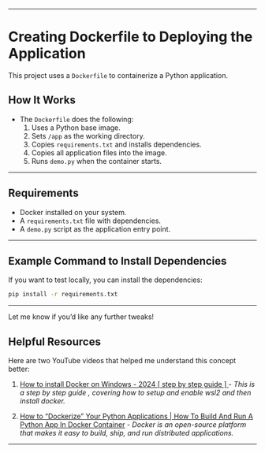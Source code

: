 <!-- ## First commit in setting up the enviroment and installing gradio
1. mkdir on cmd called AnimeCharImg-Gnrtr
2. Create the virtual environment and activate the virutal environment
3. Install the required packages pip install --upgrade gradio
4. Create a simple demo with gradio and launch 


# Output 😁⭐😊
### Screen Recording Output 
![Screenrecording](./assets/Gradio-Opera2024-11-2813-52-05-ezgif.com-video-to-gif-converter.gif)

### Screen Shot Output
![Screenshot](./assets/Gradio%20-%20Opera%2011_28_2024%201_52_31%20PM.png) -->

<!-- ## Setting up the demo application 
This creates a Gradio interface using the gr.Interface class. It specifies the make_image function as the main function, defines the input sliders and their ranges, sets the title and CSS styling, and specifies the output as an image with the specified width and height. Finally, the .launch() method is called to launch the Gradio interface.

Creating the application The code sets up a Gradio interface for creating anime characters using a pre-trained model. Here is a brief explanation of each step

1. Import the necessary libraries for image transformation, PyTorch, and Gradio.
```python
import requests
import torch
import torch.nn as nn
from torchvision.transforms.functional import to_pil_image
from PIL import Image  # For resizing images with high quality
import gradio as gr
```

2. Download the pretrained model and save it in the system.
```python
url = "https://cf-courses-data.s3.us.cloud-object-storage.appdomain.cloud/IBM-GPXX0GD8EN/G_trained.pth"
response = requests.get(url)


with open("G_trained.pth", "wb") as f:
    f.write(response.content)
```

3. This defines the size of the latent vector, which is the input to the generator.
```python
# This defines the size of the latent vector, which is the input to the generator. 
latent_vector_size = 128
```


4. This block of code defines a custom generator class that inherits `fromnn.Modulein` PyTorch. It specifies the architecture of the generator network
```python
class Generator(nn.Module):
    def __init__(self):
        super(Generator, self).__init__()
        self.main = nn.Sequential(
            nn.ConvTranspose2d(latent_vector_size, 64 * 8, 4, 1, 0, bias=False),
            nn.BatchNorm2d(64 * 8),
            nn.ReLU(True),
            nn.ConvTranspose2d(64 * 8, 64 * 4, 4, 2, 1, bias=False),
            nn.BatchNorm2d(64 * 4),
            nn.ReLU(True),
            nn.ConvTranspose2d(64 * 4, 64 * 2, 4, 2, 1, bias=False),
            nn.BatchNorm2d(64 * 2),
            nn.ReLU(True),
            nn.ConvTranspose2d(64 * 2, 64, 4, 2, 1, bias=False),
            nn.BatchNorm2d(64),
            nn.ReLU(True),
            nn.ConvTranspose2d(64, 3, 4, 2, 1, bias=False),
            nn.Tanh()
        )

    def forward(self, input):
        return self.main(input)
```


5. This creates an instance of the Generator class, which represents the generator network.
```python
# Load the generator model
G = Generator()
```


6. These lines set the device to CPU and load the saved state dictionary of the generator model from theG_trained.pthfile.
```python
device = torch.device("cpu")
G.load_state_dict(torch.load("G_trained.pth", map_location=device))
```


7. This defines a function named make_image that takes input parameters a, b, value and generates an image using the generator network.
```python
def make_image(a, b, value):
```

8. This generates an image by passing the latent vector z through the generator network G. The resulting output is detached from the computational graph, and the dimensions are squeezed to remove any singleton dimensions.
```python
    z = a * torch.randn(1, latent_vector_size, 1, 1) + b
    Xhat = G(z)[0].detach().squeeze(0)
```


9. This performs min-max normalization on the image tensor Xhat, scaling its values between 0 and 1.
```python
    Xhat = (Xhat - Xhat.min()) / (Xhat.max() - Xhat.min())
```


10. These lines define the title and CSS styling for the Gradio interface.
```python
title = "Anime Character Generator"
css = ".output_image {height: 60rem !important; width: 100% !important;}"
```

## **Expected Outputs**

### **Screen Recording Output**
![Screen Recording](./assets/AnimeCharacterGenerator-Opera2024-12-0206-11-15-ezgif.com-video-to-gif-converter.gif)

### **Screenshot**
![Screenshot](./assets/Screenshot%20(175).png)

---

## **Features**

- **Interactive Sliders**: Adjust variation, bias, and latent variable value.
- **High-Quality Resizing**: Output images are resized to 512x512 using high-quality filtering.
- **Gradio Interface**: Simple and intuitive UI for generating anime characters.

---

## **How It Works**

1. **Model Initialization**: Loads a pre-trained generator model.
2. **Image Generation**:
   - A latent vector (`z`) is created using random noise scaled by the `Variation` slider.
   - The generator processes `z` to create a raw image tensor.
   - The image is normalized and converted to a high-quality PIL image.
3. **Gradio Interface**:
   - Users adjust sliders to control `Variation`, `Bias`, and `Fine Tune`.
   - The app generates and displays anime-style character images.

--- -->

---

# Creating Dockerfile to Deploying the Application

This project uses a `Dockerfile` to containerize a Python application.

<!-- ## Steps to Use

1. **Clone the Repository**  
   Ensure all necessary files (`Dockerfile`, `requirements.txt`, and `demo.py`) are in the same directory.

2. **Build the Docker Image**  
   Run this command to build the Docker image:  
   ```bash
   docker build -t python-app .
   ```

3. **Run the Docker Container**  
   Use this command to start the container:  
   ```bash
   docker run -it --rm python-app
   ```

--- -->

## How It Works

- The `Dockerfile` does the following:
  1. Uses a Python base image.
  2. Sets `/app` as the working directory.
  3. Copies `requirements.txt` and installs dependencies.
  4. Copies all application files into the image.
  5. Runs `demo.py` when the container starts.

---

## Requirements

- Docker installed on your system.
- A `requirements.txt` file with dependencies.
- A `demo.py` script as the application entry point.

---

## Example Command to Install Dependencies

If you want to test locally, you can install the dependencies:  
```bash
pip install -r requirements.txt
```

--- 

Let me know if you’d like any further tweaks!

## Helpful Resources

Here are two YouTube videos that helped me understand this concept better:
1. [How to install Docker on Windows - 2024 [ step by step guide ]
](https://youtu.be/ZyBBv1JmnWQ?si=wcev611qDbaikzh1) - *This is a step by step guide , covering how to setup and enable wsl2 and then install docker.*

2. [How to “Dockerize” Your Python Applications | How To Build And Run A Python App In Docker Container](https://youtu.be/KUECJHlV1LE?si=FqdNpmF-3XuAGeEM) - *Docker is an open-source platform that makes it easy to build, ship, and run distributed applications.*

---